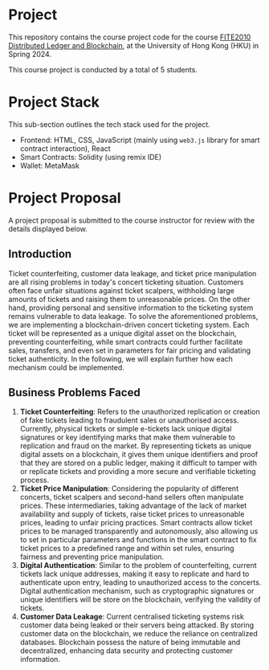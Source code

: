 # Project
This repository contains the course project code for the course [FITE2010 Distributed Ledger and Blockchain](https://cs.hku.hk/index.php/programmes/course-offered?infile=2023/fite2010.html), at the University of Hong Kong (HKU) in Spring 2024. 

This course project is conducted by a total of 5 students. 

# Project Stack
This sub-section outlines the tech stack used for the project. 

* Frontend: HTML, CSS, JavaScript (mainly using `web3.js` library for smart contract interaction), React
* Smart Contracts: Solidity (using remix IDE)
* Wallet: MetaMask


# Project Proposal
A project proposal is submitted to the course instructor for review with the details displayed below. 

## Introduction
Ticket counterfeiting, customer data leakage, and ticket price manipulation are all rising problems in today's concert ticketing situation. Customers often face unfair situations against ticket scalpers, withholding large amounts of tickets and raising them to unreasonable prices. On the other hand, providing personal and sensitive information to the ticketing system remains vulnerable to data leakage. To solve the aforementioned problems, we are implementing a blockchain-driven concert ticketing system. Each ticket will be represented as a unique digital asset on the blockchain, preventing counterfeiting, while smart contracts could further facilitate sales, transfers, and even set in parameters for fair pricing and validating ticket authenticity. In the following, we will explain further how each mechanism could be implemented.

## Business Problems Faced
1. **Ticket Counterfeiting**: Refers to the unauthorized replication or creation of fake tickets leading to fraudulent sales or unauthorised access. Currently, physical tickets or simple e-tickets lack unique digital signatures or key identifying marks that make them vulnerable to replication and fraud on the market. By representing tickets as unique digital assets on a blockchain, it gives them unique identifiers and proof that they are stored on a public ledger, making it difficult to tamper with or replicate tickets and providing a more secure and verifiable ticketing process.
2. **Ticket Price Manipulation**: Considering the popularity of different concerts, ticket scalpers and second-hand sellers often manipulate prices. These intermediaries, taking advantage of the lack of market availability and supply of tickets, raise ticket prices to unreasonable prices, leading to unfair pricing practices. Smart contracts allow ticket prices to be managed transparently and autonomously, also allowing us to set in particular parameters and functions in the smart contract to fix ticket prices to a predefined range and within set rules, ensuring fairness and preventing price manipulation.
3. **Digital Authentication**: Similar to the problem of counterfeiting, current tickets lack unique addresses, making it easy to replicate and hard to authenticate upon entry, leading to unauthorized access to the concerts. Digital authentication mechanism, such as cryptographic signatures or unique identifiers will be store on the blockchain, verifying the validity of tickets. 
4. **Customer Data Leakage**: Current centralised ticketing systems risk customer data being leaked or their servers being attacked. By storing customer data on the blockchain, we reduce the reliance on centralized databases. Blockchain possess the nature of being immutable and decentralized, enhancing data security and protecting customer information.

